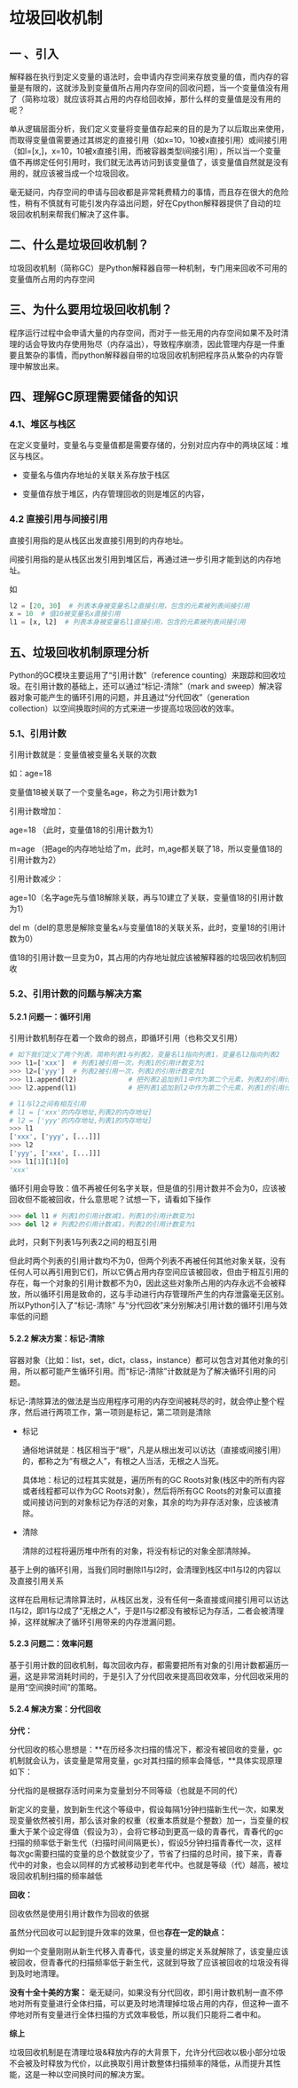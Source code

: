 # 垃圾回收机制

## 一 、引入

 解释器在执行到定义变量的语法时，会申请内存空间来存放变量的值，而内存的容量是有限的，这就涉及到变量值所占用内存空间的回收问题，当一个变量值没有用了（简称垃圾）就应该将其占用的内存给回收掉，那什么样的变量值是没有用的呢？

 单从逻辑层面分析，我们定义变量将变量值存起来的目的是为了以后取出来使用，而取得变量值需要通过其绑定的直接引用（如x=10，10被x直接引用）或间接引用（如l=[x,]，x=10，10被x直接引用，而被容器类型l间接引用），所以当一个变量值不再绑定任何引用时，我们就无法再访问到该变量值了，该变量值自然就是没有用的，就应该被当成一个垃圾回收。

 毫无疑问，内存空间的申请与回收都是非常耗费精力的事情，而且存在很大的危险性，稍有不慎就有可能引发内存溢出问题，好在Cpython解释器提供了自动的垃圾回收机制来帮我们解决了这件事。



## 二、什么是垃圾回收机制？

垃圾回收机制（简称GC）是Python解释器自带一种机制，专门用来回收不可用的变量值所占用的内存空间



## 三、为什么要用垃圾回收机制？

程序运行过程中会申请大量的内存空间，而对于一些无用的内存空间如果不及时清理的话会导致内存使用殆尽（内存溢出），导致程序崩溃，因此管理内存是一件重要且繁杂的事情，而python解释器自带的垃圾回收机制把程序员从繁杂的内存管理中解放出来。



## 四、理解GC原理需要储备的知识

### 4.1、堆区与栈区

 在定义变量时，变量名与变量值都是需要存储的，分别对应内存中的两块区域：堆区与栈区。

- 变量名与值内存地址的关联关系存放于栈区

- 变量值存放于堆区，内存管理回收的则是堆区的内容，



### 4.2 直接引用与间接引用

 直接引用指的是从栈区出发直接引用到的内存地址。

 间接引用指的是从栈区出发引用到堆区后，再通过进一步引用才能到达的内存地址。

 如

```python
l2 = [20, 30]  # 列表本身被变量名l2直接引用，包含的元素被列表间接引用
x = 10  # 值10被变量名x直接引用
l1 = [x, l2]  # 列表本身被变量名l1直接引用，包含的元素被列表间接引用
```



## 五、垃圾回收机制原理分析

 Python的GC模块主要运用了“引用计数”（reference counting）来跟踪和回收垃圾。在引用计数的基础上，还可以通过“标记-清除”（mark and sweep）解决容器对象可能产生的循环引用的问题，并且通过“分代回收”（generation collection）以空间换取时间的方式来进一步提高垃圾回收的效率。

### 5.1、引用计数

引用计数就是：变量值被变量名关联的次数

如：age=18

变量值18被关联了一个变量名age，称之为引用计数为1

引用计数增加：

age=18 （此时，变量值18的引用计数为1）

m=age （把age的内存地址给了m，此时，m,age都关联了18，所以变量值18的引用计数为2）

引用计数减少：

age=10（名字age先与值18解除关联，再与10建立了关联，变量值18的引用计数为1）

del m（del的意思是解除变量名x与变量值18的关联关系，此时，变量18的引用计数为0）

值18的引用计数一旦变为0，其占用的内存地址就应该被解释器的垃圾回收机制回收

### 5.2、引用计数的问题与解决方案

#### 5.2.1 问题一：循环引用

 引用计数机制存在着一个致命的弱点，即循环引用（也称交叉引用）

```python
# 如下我们定义了两个列表，简称列表1与列表2，变量名l1指向列表1，变量名l2指向列表2
>>> l1=['xxx']  # 列表1被引用一次，列表1的引用计数变为1   
>>> l2=['yyy']  # 列表2被引用一次，列表2的引用计数变为1   
>>> l1.append(l2)             # 把列表2追加到l1中作为第二个元素，列表2的引用计数变为2
>>> l2.append(l1)             # 把列表1追加到l2中作为第二个元素，列表1的引用计数变为2

# l1与l2之间有相互引用
# l1 = ['xxx'的内存地址,列表2的内存地址]
# l2 = ['yyy'的内存地址,列表1的内存地址]
>>> l1
['xxx', ['yyy', [...]]]
>>> l2
['yyy', ['xxx', [...]]]
>>> l1[1][1][0]
'xxx'
```

循环引用会导致：值不再被任何名字关联，但是值的引用计数并不会为0，应该被回收但不能被回收，什么意思呢？试想一下，请看如下操作

```python
>>> del l1 # 列表1的引用计数减1，列表1的引用计数变为1
>>> del l2 # 列表2的引用计数减1，列表2的引用计数变为1
```
此时，只剩下列表1与列表2之间的相互引用

但此时两个列表的引用计数均不为0，但两个列表不再被任何其他对象关联，没有任何人可以再引用到它们，所以它俩占用内存空间应该被回收，但由于相互引用的存在，每一个对象的引用计数都不为0，因此这些对象所占用的内存永远不会被释放，所以循环引用是致命的，这与手动进行内存管理所产生的内存泄露毫无区别。 所以Python引入了“标记-清除” 与“分代回收”来分别解决引用计数的循环引用与效率低的问题


#### 5.2.2 解决方案：标记-清除

 容器对象（比如：list，set，dict，class，instance）都可以包含对其他对象的引用，所以都可能产生循环引用。而“标记-清除”计数就是为了解决循环引用的问题。

 标记-清除算法的做法是当应用程序可用的内存空间被耗尽的时，就会停止整个程序，然后进行两项工作，第一项则是标记，第二项则是清除

- 标记

  通俗地讲就是：栈区相当于“根”，凡是从根出发可以访达（直接或间接引用）的，都称之为“有根之人”，有根之人当活，无根之人当死。

  具体地：标记的过程其实就是，遍历所有的GC Roots对象(栈区中的所有内容或者线程都可以作为GC Roots对象），然后将所有GC Roots的对象可以直接或间接访问到的对象标记为存活的对象，其余的均为非存活对象，应该被清除。

- 清除

  清除的过程将遍历堆中所有的对象，将没有标记的对象全部清除掉。

基于上例的循环引用，当我们同时删除l1与l2时，会清理到栈区中l1与l2的内容以及直接引用关系

这样在启用标记清除算法时，从栈区出发，没有任何一条直接或间接引用可以访达l1与l2，即l1与l2成了“无根之人”，于是l1与l2都没有被标记为存活，二者会被清理掉，这样就解决了循环引用带来的内存泄漏问题。

#### 5.2.3 问题二：效率问题

基于引用计数的回收机制，每次回收内存，都需要把所有对象的引用计数都遍历一遍，这是非常消耗时间的，于是引入了分代回收来提高回收效率，分代回收采用的是用“空间换时间”的策略。

#### 5.2.4 解决方案：分代回收

**分代：**

分代回收的核心思想是：**在历经多次扫描的情况下，都没有被回收的变量，gc机制就会认为，该变量是常用变量，gc对其扫描的频率会降低，**具体实现原理如下：

分代指的是根据存活时间来为变量划分不同等级（也就是不同的代）

新定义的变量，放到新生代这个等级中，假设每隔1分钟扫描新生代一次，如果发现变量依然被引用，那么该对象的权重（权重本质就是个整数）加一，当变量的权重大于某个设定得值（假设为3），会将它移动到更高一级的青春代，青春代的gc扫描的频率低于新生代（扫描时间间隔更长），假设5分钟扫描青春代一次，这样每次gc需要扫描的变量的总个数就变少了，节省了扫描的总时间，接下来，青春代中的对象，也会以同样的方式被移动到老年代中。也就是等级（代）越高，被垃圾回收机制扫描的频率越低

**回收：**

回收依然是使用引用计数作为回收的依据

虽然分代回收可以起到提升效率的效果，但也**存在一定的缺点：**

例如一个变量刚刚从新生代移入青春代，该变量的绑定关系就解除了，该变量应该被回收，但青春代的扫描频率低于新生代，这就到导致了应该被回收的垃圾没有得到及时地清理。

**没有十全十美的方案：**
毫无疑问，如果没有分代回收，即引用计数机制一直不停地对所有变量进行全体扫描，可以更及时地清理掉垃圾占用的内存，但这种一直不停地对所有变量进行全体扫描的方式效率极低，所以我们只能将二者中和。

**综上**

垃圾回收机制是在清理垃圾&释放内存的大背景下，允许分代回收以极小部分垃圾不会被及时释放为代价，以此换取引用计数整体扫描频率的降低，从而提升其性能，这是一种以空间换时间的解决方案。
